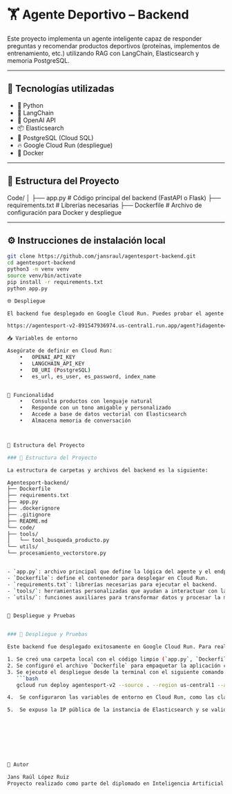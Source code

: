 # 🏋️ Agente Deportivo – Backend

Este proyecto implementa un agente inteligente capaz de responder preguntas y recomendar productos deportivos (proteínas, implementos de entrenamiento, etc.) utilizando RAG con LangChain, Elasticsearch y memoria PostgreSQL.

---

## 🚀 Tecnologías utilizadas

- 🐍 Python
- 🧠 LangChain
- 🤖 OpenAI API
- 📦 Elasticsearch
- 🐘 PostgreSQL (Cloud SQL)
- 🔥 Google Cloud Run (despliegue)
- 🐳 Docker

---

## 📁 Estructura del Proyecto

Code/
│
├── app.py              # Código principal del backend (FastAPI o Flask)
├── requirements.txt    # Librerías necesarias
├── Dockerfile          # Archivo de configuración para Docker y despliegue


---

## ⚙️ Instrucciones de instalación local

```bash
git clone https://github.com/jansraul/agentesport-backend.git
cd agentesport-backend
python3 -m venv venv
source venv/bin/activate
pip install -r requirements.txt
python app.py

🌐 Despliegue

El backend fue desplegado en Google Cloud Run. Puedes probar el agente con esta URL:

https://agentesport-v2-891547936974.us-central1.run.app/agent?idagente=demo&msg=proteína

📥 Variables de entorno

Asegúrate de definir en Cloud Run:
	•	OPENAI_API_KEY
	•	LANGCHAIN_API_KEY
	•	DB_URI (PostgreSQL)
	•	es_url, es_user, es_password, index_name


🧠 Funcionalidad
	•	Consulta productos con lenguaje natural
	•	Responde con un tono amigable y personalizado
	•	Accede a base de datos vectorial con Elasticsearch
	•	Almacena memoria de conversación



🧱 Estructura del Proyecto

### 🧱 Estructura del Proyecto

La estructura de carpetas y archivos del backend es la siguiente:

Agentesport-backend/
├── Dockerfile
├── requirements.txt
├── app.py
├── .dockerignore
├── .gitignore
├── README.md
└── code/
├── tools/
│   └── tool_busqueda_producto.py
└── utils/
└── procesamiento_vectorstore.py


- `app.py`: archivo principal que define la lógica del agente y el endpoint.
- `Dockerfile`: define el contenedor para desplegar en Cloud Run.
- `requirements.txt`: librerías necesarias para ejecutar el backend.
- `tools/`: herramientas personalizadas que ayudan a interactuar con la base de datos.
- `utils/`: funciones auxiliares para transformar datos y procesar la memoria.


🚀 Despliegue y Pruebas


### 🚀 Despliegue y Pruebas

Este backend fue desplegado exitosamente en Google Cloud Run. Para realizar el despliegue, se siguieron los siguientes pasos:

1. Se creó una carpeta local con el código limpio (`app.py`, `Dockerfile`, etc.).
2. Se configuró el archivo `Dockerfile` para empaquetar la aplicación con todas sus dependencias.
3. Se ejecutó el despliegue desde la terminal con el siguiente comando:
   ```bash
   gcloud run deploy agentesport-v2 --source . --region us-central1 --allow-unauthenticated

4.	Se configuraron las variables de entorno en Cloud Run, como las claves de OpenAI, Tavily y la URL de Elasticsearch.

5.	Se expuso la IP pública de la instancia de Elasticsearch y se validó que esté accesible desde Cloud Run.








🤝 Autor

Jans Raúl López Ruiz
Proyecto realizado como parte del diplomado en Inteligencia Artificial Generativa - Universidad Ricardo Palma